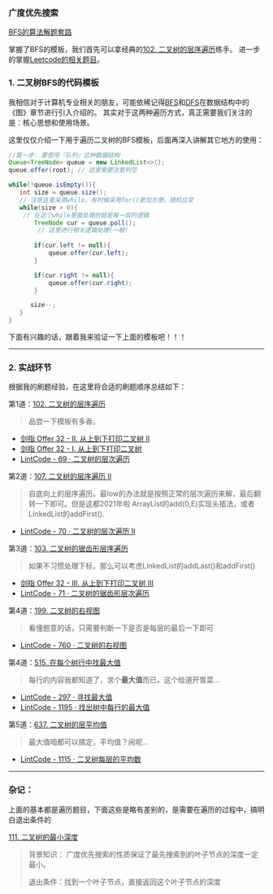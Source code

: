 ### 广度优先搜索

[BFS的算法解题套路](https://labuladong.github.io/algo/%E7%AE%97%E6%B3%95%E6%80%9D%E7%BB%B4%E7%B3%BB%E5%88%97/BFS%E6%A1%86%E6%9E%B6.html)

掌握了BFS的模板，我们首先可以拿经典的[102. 二叉树的层序遍历](https://leetcode-cn.com/problems/binary-tree-level-order-traversal/)练手。
进一步的掌握[Leetcode的相关题目](https://leetcode-cn.com/tag/breadth-first-search/problemset/)。


### 1. 二叉树BFS的代码模板

我相信对于计算机专业相关的朋友，可能依稀记得[BFS]()和[DFS]()在数据结构中的《图》章节进行引入介绍的。
其实对于这两种遍历方式，真正需要我们关注的是：核心思想和使用场景。

这里仅仅介绍一下用于遍历二叉树的BFS模板，后面再深入讲解其它地方的使用：
```java
//第一步: 要使用『队列』这种数据结构
Queue<TreeNode> queue = new LinkedList<>();
queue.offer(root); // 这里需要注意判空

while(!queue.isEmpty()){
   int size = queue.size();
   // 注意这里采用while，有时候采用for()更加方便，随机应变
   while(size > 0){
    // 在这个while里面处理的就是每一层的逻辑
       TreeNode cur = queue.poll();
        // 这里进行相关逻辑处理(一般)
                
       if(cur.left != null){
           queue.offer(cur.left);
       }

       if(cur.right != null){
           queue.offer(cur.right);
       }

      size--;
   }
}


```

下面有兴趣的话，跟着我来验证一下上面的模板吧！！！

---

### 2. 实战环节
根据我的刷题经验，在这里将合适的刷题顺序总结如下：

第1道：[102. 二叉树的层序遍历](https://leetcode-cn.com/problems/binary-tree-level-order-traversal/)
> 品尝一下模板有多香。

* [剑指 Offer 32 - II. 从上到下打印二叉树 II](https://leetcode-cn.com/problems/cong-shang-dao-xia-da-yin-er-cha-shu-ii-lcof/)
* [剑指 Offer 32 - I. 从上到下打印二叉树](https://leetcode-cn.com/problems/cong-shang-dao-xia-da-yin-er-cha-shu-lcof/)
* [LintCode - 69 · 二叉树的层次遍历](https://www.lintcode.com/problem/69/)

第2道：[107. 二叉树的层序遍历 II](https://leetcode-cn.com/problems/binary-tree-level-order-traversal-ii/)
> 自底向上的层序遍历。最low的办法就是按照正常的层次遍历来解，最后翻转一下即可。但是这都2021年啦
> ArrayList的add(0,E)实现头插法，或者LinkedList的addFirst().

* [LintCode - 70 · 二叉树的层次遍历 II](https://www.lintcode.com/problem/70/)


第3道：[103. 二叉树的锯齿形层序遍历](https://leetcode-cn.com/problems/binary-tree-zigzag-level-order-traversal/)
> 如果不习惯处理下标，那么可以考虑LinkedList的addLast()和addFirst()
* [剑指 Offer 32 - III. 从上到下打印二叉树 III](https://leetcode-cn.com/problems/cong-shang-dao-xia-da-yin-er-cha-shu-iii-lcof/)
* [LintCode - 71 · 二叉树的锯齿形层次遍历](https://www.lintcode.com/problem/71/)

第4道：[199. 二叉树的右视图](https://leetcode-cn.com/problems/binary-tree-right-side-view/)
> 看懂题意的话，只需要判断一下是否是每层的最后一下即可
* [LintCode - 760 · 二叉树的右视图](https://www.lintcode.com/problem/760/)

第4道：[515. 在每个树行中找最大值](https://leetcode-cn.com/problems/find-largest-value-in-each-tree-row/)
> 每行的内容我都知道了，求个**最大值**而已，这个给道开胃菜...

* [LintCode - 297 · 寻找最大值](https://www.lintcode.com/problem/297/) 
* [LintCode - 1195 · 找出树中每行的最大值](https://www.lintcode.com/problem/1195/)

第5道：[637. 二叉树的层平均值](https://leetcode-cn.com/problems/average-of-levels-in-binary-tree/)
> 最大值咱都可以搞定，平均值？闹呢...
* [LintCode - 1115 · 二叉树每层的平均数](https://www.lintcode.com/problem/1115/)


---
### 杂记：
上面的基本都是遍历题目，下面这些是略有差别的，是需要在遍历的过程中，搞明白退出条件的

[111. 二叉树的最小深度](https://leetcode-cn.com/problems/minimum-depth-of-binary-tree/)
>背景知识： 广度优先搜索的性质保证了最先搜索到的叶子节点的深度一定最小。
>
> 退出条件：找到一个叶子节点，直接返回这个叶子节点的深度

